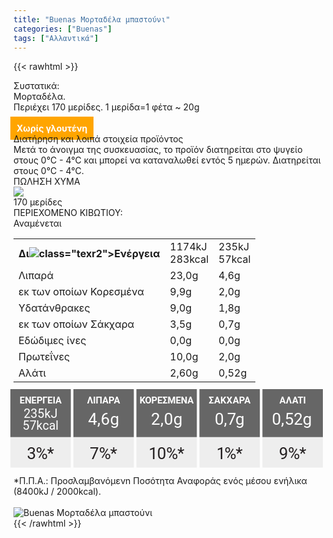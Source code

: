 ```yaml
---
title: "Buenas Μορταδέλα μπαστούνι"
categories: ["Buenas"]
tags: ["Αλλαντικά"]
---
```

{{< rawhtml >}}

<div class="sload129"><div class="product"><div id="sistatika">Συστατικά:</div><div class="alltext">Μορταδέλα.<br>Περιέχει 170 μερίδες. 1 μερίδα=1 φέτα ~ 20g<br><br><b style="background:orange;margin:-5px;padding:10px;color:#fff">Χωρίς γλουτένη</b><br></div><div id="loipa">Διατήρηση και λοιπά στοιχεία προϊόντος</div><div class="alltext">Μετά το άνοιγμα της συσκευασίας, το προϊόν διατηρείται στο ψυγείο στους 0°C - 4°C και μπορεί να καταναλωθεί εντός 5 ημερών. Διατηρείται στους 0°C - 4°C.</div><div id="barcode"><div id="barimage1"></div><span id="bartext">ΠΩΛΗΣΗ ΧΥΜΑ</span></div><div id="varos"><div id="varosimage" style="margin:0"><img src="https://sites.google.com/site/sklplfiles/files/tem.png"></div><span id="varostext">170 μερίδες</span></div><div id="kivotio">ΠΕΡΙΕΧΟΜΕΝΟ ΚΙΒΩΤΙΟΥ:<br>Αναμένεται</div><table id="diatable"><tbody><tr><th>Δι<img src="/media/icons/tem.png">class="texr2">Ενέργεια</td><td class="texr">1174kJ<br>283kcal</td><td class="texr">235kJ<br>57kcal</td></tr><tr><td class="texr2">Λιπαρά</td><td class="texr">23,0g</td><td class="texr">4,6g</td></tr><tr><td class="gray">εκ των οποίων Κορεσµένα</td><td class="gray2">9,9g</td><td class="gray2">2,0g</td></tr><tr><td class="texr2">Yδατάνθρακες</td><td class="texr">9,0g</td><td class="texr">1,8g</td></tr><tr><td class="gray">εκ των οποίων Σάκχαρα</td><td class="gray2">3,5g</td><td class="gray2">0,7g</td></tr><tr><td class="texr2">Eδώδιμες ίνες</td><td class="texr">0,0g</td><td class="texr">0,0g</td></tr><tr><td class="texr2">Πρωτεΐνες</td><td class="texr">10,0g</td><td class="texr">2,0g</td></tr><tr><td class="texr2">Αλάτι</td><td class="texr">2,60g</td><td class="texr">0,52g</td></tr></tbody></table><div class="alltext"><div class="varel" style="width:500px;margin:-5px"><svg xmlns="http://www.w3.org/2000/svg" viewBox="0 0 403.25 101.26"><defs><style>.cls-1{fill:#eee}.cls-2{fill:#666}.cls-23,.cls-3,.cls-34,.cls-46,.cls-56{font-size:12px;font-family:Roboto-Bold,Roboto;font-weight:700}.cls-13,.cls-23,.cls-3,.cls-30,.cls-34,.cls-46,.cls-56,.cls-61{fill:#fff}.cls-3{letter-spacing:0}.cls-4{letter-spacing:-.01em}.cls-5{letter-spacing:-.02em}.cls-6{letter-spacing:-.01em}.cls-7{letter-spacing:0}.cls-8{letter-spacing:-.01em}.cls-9{letter-spacing:-.01em}.cls-10,.cls-30,.cls-51,.cls-61{font-size:21px}.cls-10,.cls-51{fill:#231f20}.cls-10,.cls-13,.cls-30,.cls-51,.cls-61{font-family:Roboto-Medium,Roboto}.cls-11{letter-spacing:-.01em}.cls-12{letter-spacing:-.05em}.cls-13{font-size:15.82px;letter-spacing:0}.cls-14{letter-spacing:-.01em}.cls-15{letter-spacing:0}.cls-16{letter-spacing:0}.cls-17{letter-spacing:0}.cls-18{letter-spacing:0}.cls-19{letter-spacing:-.01em}.cls-20{letter-spacing:-.02em}.cls-21{letter-spacing:0}.cls-22{letter-spacing:0}.cls-23{letter-spacing:-.01em}.cls-24{letter-spacing:-.01em}.cls-25{letter-spacing:0}.cls-26{letter-spacing:0}.cls-27{letter-spacing:-.06em}.cls-28{letter-spacing:-.01em}.cls-29{letter-spacing:0}.cls-31{letter-spacing:.01em}.cls-32{letter-spacing:-.01em}.cls-33{letter-spacing:0}.cls-34{letter-spacing:-.04em}.cls-35{letter-spacing:-.01em}.cls-36{letter-spacing:-.02em}.cls-37{letter-spacing:0}.cls-38{letter-spacing:-.01em}.cls-39{letter-spacing:0}.cls-40{letter-spacing:0}.cls-41{letter-spacing:-.05em}.cls-42{letter-spacing:-.01em}.cls-43{letter-spacing:.01em}.cls-44{letter-spacing:0}.cls-45{letter-spacing:.01em}.cls-46{letter-spacing:.02em}.cls-47{letter-spacing:.03em}.cls-48{letter-spacing:.03em}.cls-49{letter-spacing:0}.cls-50{letter-spacing:-.06em}.cls-51{letter-spacing:-.08em}.cls-52{letter-spacing:0}.cls-53,.cls-61{letter-spacing:-.01em}.cls-54{letter-spacing:-.02em}.cls-55{letter-spacing:-.06em}.cls-56{letter-spacing:.03em}.cls-57{letter-spacing:.03em}.cls-58{letter-spacing:-.09em}.cls-59{letter-spacing:-.01em}.cls-60{letter-spacing:-.01em}.cls-62{letter-spacing:0}.cls-63{letter-spacing:-.01em}.cls-64{letter-spacing:-.01em}.cls-65{letter-spacing:0}</style></defs><title></title><g id="Layer_2" data-name="Layer 2"><g id="Layer_1-2" data-name="Layer 1"><rect class="cls-1" width="77.97" height="101.26"></rect><path class="cls-1" d="M249.63,0h66.63a5.67,5.67,0,0,1,5.67,5.67v95.59a0,0,0,0,1,0,0H244a0,0,0,0,1,0,0V5.67A5.67,5.67,0,0,1,249.63,0Z"></path><rect class="cls-1" x="162.64" width="77.97" height="101.26"></rect><path class="cls-1" d="M87,0h66.63a5.67,5.67,0,0,1,5.67,5.67v95.59a0,0,0,0,1,0,0h-78a0,0,0,0,1,0,0V5.67A5.67,5.67,0,0,1,87,0Z"></path><path class="cls-1" d="M330.95,0h66.63a5.67,5.67,0,0,1,5.67,5.67v95.59a0,0,0,0,1,0,0h-78a0,0,0,0,1,0,0V5.67A5.67,5.67,0,0,1,330.95,0Z"></path><rect class="cls-2" width="77.97" height="61.87"></rect><text class="cls-3" transform="translate(11.92 18.94)">Ε<tspan class="cls-4" x="6.74" y="0">Ν</tspan><tspan x="15.12" y="0">Ε</tspan><tspan class="cls-5" x="21.86" y="0">Ρ</tspan><tspan class="cls-6" x="29.38" y="0">Γ</tspan><tspan class="cls-7" x="35.91" y="0">Ε</tspan><tspan class="cls-8" x="42.63" y="0">Ι</tspan><tspan class="cls-9" x="46.06" y="0">Α</tspan></text><text class="cls-10" transform="translate(21.27 90.05)"><tspan class="cls-11">3</tspan><tspan class="cls-12" x="11.69" y="0">%</tspan><tspan x="26.16" y="0">*</tspan></text><text class="cls-13" transform="translate(17.04 36.73)">2<tspan class="cls-14" x="9.04" y="0">3</tspan><tspan class="cls-15" x="17.86" y="0">5</tspan><tspan class="cls-16" x="26.9" y="0">k</tspan><tspan class="cls-17" x="35.12" y="0">J</tspan><tspan class="cls-18"><tspan x="-1.35" y="15.82">5</tspan><tspan class="cls-19" x="7.66" y="15.82">7</tspan><tspan class="cls-20" x="16.52" y="15.82">k</tspan><tspan class="cls-21" x="24.41" y="15.82">c</tspan><tspan class="cls-22" x="32.72" y="15.82">a</tspan><tspan class="cls-17" x="41.21" y="15.82">l</tspan></tspan></text><rect class="cls-2" x="81.32" width="77.97" height="61.87"></rect><text class="cls-23" transform="translate(99.01 18.94)">Λ<tspan class="cls-24" x="7.67" y="0">Ι</tspan><tspan class="cls-25" x="11.02" y="0">Π</tspan><tspan class="cls-26" x="19.49" y="0">Α</tspan><tspan class="cls-27" x="27.55" y="0">Ρ</tspan><tspan class="cls-28" x="34.51" y="0">Α</tspan></text><text class="cls-10" transform="translate(102.48 90.05)"><tspan class="cls-29">7</tspan><tspan class="cls-12" x="11.89" y="0">%</tspan><tspan x="26.36" y="0">*</tspan></text><text class="cls-30" transform="translate(100.12 46.16)"><tspan class="cls-31">4</tspan><tspan class="cls-32" x="12.04" y="0">,</tspan><tspan class="cls-33" x="16.52" y="0">6</tspan><tspan x="28.47" y="0">g</tspan></text><rect class="cls-2" x="162.64" width="77.97" height="61.87"></rect><text class="cls-34" transform="translate(166.68 18.94)">Κ<tspan class="cls-35" x="7.09" y="0">Ο</tspan><tspan class="cls-36" x="15.24" y="0">Ρ</tspan><tspan class="cls-37" x="22.76" y="0">Ε</tspan><tspan class="cls-38" x="29.55" y="0">Σ</tspan><tspan class="cls-4" x="36.2" y="0">Μ</tspan><tspan class="cls-39" x="46.62" y="0">Ε</tspan><tspan class="cls-40" x="53.36" y="0">Ν</tspan><tspan class="cls-9" x="61.81" y="0">Α</tspan></text><text class="cls-10" transform="translate(178.45 90.05)"><tspan class="cls-41">1</tspan><tspan class="cls-42" x="10.79" y="0">0</tspan><tspan class="cls-12" x="22.59" y="0">%</tspan><tspan x="37.06" y="0">*</tspan></text><text class="cls-30" transform="translate(181.52 46.16)"><tspan class="cls-43">2</tspan><tspan class="cls-44" x="12.12" y="0">,</tspan><tspan class="cls-45" x="16.76" y="0">0</tspan><tspan x="28.83" y="0">g</tspan></text><rect class="cls-2" x="243.96" width="77.97" height="61.87"></rect><text class="cls-46" transform="translate(255.9 18.94)">Σ<tspan class="cls-26" x="7" y="0">Α</tspan><tspan class="cls-47" x="15.06" y="0">Κ</tspan><tspan class="cls-48" x="23.06" y="0">Χ</tspan><tspan class="cls-49" x="30.98" y="0">Α</tspan><tspan class="cls-50" x="39.04" y="0">Ρ</tspan><tspan class="cls-9" x="46.01" y="0">Α</tspan></text><text class="cls-51" transform="translate(265.89 90.05)">1<tspan class="cls-12" x="10.36" y="0">%</tspan><tspan class="cls-52" x="24.83" y="0">*</tspan></text><text class="cls-30" transform="translate(263.72 46.16)"><tspan class="cls-53">0</tspan><tspan class="cls-54" x="11.77" y="0">,</tspan><tspan class="cls-55" x="15.88" y="0">7</tspan><tspan x="26.55" y="0">g</tspan></text><rect class="cls-2" x="325.28" width="77.97" height="61.87"></rect><text class="cls-56" transform="translate(347.13 18.94)">Α<tspan class="cls-57" x="8.4" y="0">Λ</tspan><tspan class="cls-58" x="16.48" y="0">Α</tspan><tspan class="cls-59" x="23.51" y="0">Τ</tspan><tspan class="cls-9" x="30.77" y="0">Ι</tspan></text><text class="cls-10" transform="translate(346.53 90.05)"><tspan class="cls-60">9</tspan><tspan class="cls-12" x="11.72" y="0">%</tspan><tspan x="26.19" y="0">*</tspan></text><text class="cls-61" transform="translate(337.43 46.16)">0<tspan class="cls-62" x="11.77" y="0">,</tspan><tspan class="cls-63" x="16.42" y="0">5</tspan><tspan class="cls-64" x="28.07" y="0">2</tspan><tspan class="cls-65" x="39.75" y="0">g</tspan></text></g></g></svg><br></div><br>*Π.Π.Α.: Προσλαμβανόμενn Ποσότητα Αναφοράς ενός μέσου ενήλικα (8400kJ / 2000kcal).<br></div><br><div class="pimg"><img alt="Buenas Μορταδέλα μπαστούνι" title="Buenas Μορταδέλα μπαστούνι" src="/media/images/buenas-mortadela-mpastouni.jpg"></div></div></div>
{{< /rawhtml >}}


